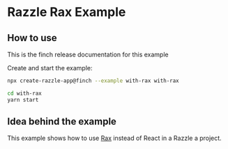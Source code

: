 # Razzle Rax Example

## How to use

<!-- START install generated instructions please keep comment here to allow auto update -->
<!-- DON'T EDIT THIS SECTION, INSTEAD RE-RUN yarn update-examples TO UPDATE -->
This is the finch release documentation for this example

Create and start the example:

```bash
npx create-razzle-app@finch --example with-rax with-rax

cd with-rax
yarn start
```
<!-- END install generated instructions please keep comment here to allow auto update -->

## Idea behind the example
This example shows how to use [Rax](https://github.com/alibaba/rax) instead of React
in a Razzle a project.
